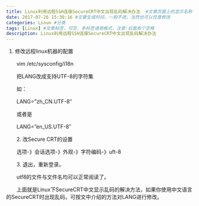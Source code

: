 ```yaml
---
title: Linux利用远程SSH连接SecureCRT中文出现乱码解决办法  #文章页面上的显示名称，一般是中文
date: 2017-07-26 15:30:16 #文章生成时间，一般不改，当然也可以任意修改
categories: Linux #分类
tags: [Linux] #文章标签，可空，多标签请用格式，注意:后面有个空格
description: Linux利用远程SSH连接SecureCRT中文出现乱码解决办法
---
```


1. 修改远程linux机器的配置
 
　　vim /etc/sysconfig/i18n
 
　　把LANG改成支持UTF-8的字符集
 
　　如：
 
　　LANG=”zh_CN.UTF-8″
 
　　或者是
 
　　LANG=”en_US.UTF-8″
 
　　2. 改Secure CRT的设置
 
　　选项-》会话选项-》外观-》字符编码-》uft-8
 
　　3. 退出，重新登录。
 
　　utf8的文件与文件名均可以正常阅读了。
 
　　上面就是Linux下SecureCRT中文显示乱码的解决方法，如果你使用中文语言的SecureCRT时出现乱码，可按文中介绍的方法对LANG进行修改。
 